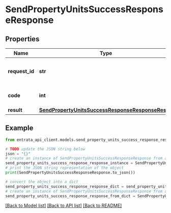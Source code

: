 # SendPropertyUnitsSuccessResponseResponse


## Properties

Name | Type | Description | Notes
------------ | ------------- | ------------- | -------------
**request_id** | **str** | Unique identifier for the request | 
**code** | **int** | Successful response code. | 
**result** | [**SendPropertyUnitsSuccessResponseResponseResult**](SendPropertyUnitsSuccessResponseResponseResult.md) |  | 

## Example

```python
from entrata_api_client.models.send_property_units_success_response_response import SendPropertyUnitsSuccessResponseResponse

# TODO update the JSON string below
json = "{}"
# create an instance of SendPropertyUnitsSuccessResponseResponse from a JSON string
send_property_units_success_response_response_instance = SendPropertyUnitsSuccessResponseResponse.from_json(json)
# print the JSON string representation of the object
print(SendPropertyUnitsSuccessResponseResponse.to_json())

# convert the object into a dict
send_property_units_success_response_response_dict = send_property_units_success_response_response_instance.to_dict()
# create an instance of SendPropertyUnitsSuccessResponseResponse from a dict
send_property_units_success_response_response_from_dict = SendPropertyUnitsSuccessResponseResponse.from_dict(send_property_units_success_response_response_dict)
```
[[Back to Model list]](../README.md#documentation-for-models) [[Back to API list]](../README.md#documentation-for-api-endpoints) [[Back to README]](../README.md)


